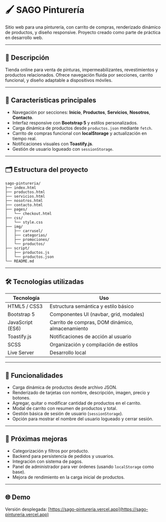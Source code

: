 # 🖌️ SAGO Pinturería

Sitio web para una pinturería, con carrito de compras, renderizado dinámico de productos, y diseño responsive. Proyecto creado como parte de práctica en desarrollo web.

---

## 🧭 Descripción

Tienda online para venta de pinturas, impermeabilizantes, revestimientos y productos relacionados. Ofrece navegación fluida por secciones, carrito funcional, y diseño adaptable a dispositivos móviles.

---

## 🌟 Características principales

- Navegación por secciones: **Inicio**, **Productos**, **Servicios**, **Nosotros**, **Contacto**.
- Interfaz responsive con **Bootstrap 5** y estilos personalizados.
- Carga dinámica de productos desde `productos.json` mediante `fetch`.
- Carrito de compras funcional con **localStorage** y actualización en tiempo real.
- Notificaciones visuales con **Toastify.js**.
- Gestión de usuario logueado con `sessionStorage`.

---

## 🗂️ Estructura del proyecto

```
sago-pintureria/
├── index.html
├── productos.html
├── servicios.html
├── nosotros.html
├── contacto.html
├── pages/
│   └── checkout.html
├── css/
│   └── style.css
├── img/
│   ├── carrusel/
│   ├── categorias/
│   ├── promociones/
│   └── productos/
├── script/
│   ├── productos.js
│   └── productos.json
└── README.md
```

---

## 🛠️ Tecnologías utilizadas

| Tecnología       | Uso                                              |
| ---------------- | ------------------------------------------------ |
| HTML5 / CSS3     | Estructura semántica y estilo básico             |
| Bootstrap 5      | Componentes UI (navbar, grid, modales)           |
| JavaScript (ES6) | Carrito de compras, DOM dinámico, almacenamiento |
| Toastify.js      | Notificaciones de acción al usuario              |
| SCSS             | Organización y compilación de estilos            |
| Live Server      | Desarrollo local                                 |

---

## 🧩 Funcionalidades

- Carga dinámica de productos desde archivo JSON.
- Renderizado de tarjetas con nombre, descripción, imagen, precio y botones.
- Agregar, quitar o modificar cantidad de productos en el carrito.
- Modal de carrito con resumen de productos y total.
- Gestión básica de sesión de usuario (`sessionStorage`).
- Opción para mostrar el nombre del usuario logueado y cerrar sesión.

---

## 🚧 Próximas mejoras

- Categorización y filtros por producto.
- Backend para persistencia de pedidos y usuarios.
- Integración con sistema de pagos.
- Panel de administrador para ver órdenes (usando `localStorage` como base).
- Mejora de rendimiento en la carga inicial de productos.

---

## 🌐 Demo

Versión desplegada:
[https://sago-pintureria.vercel.app](https://sago-pintureria.vercel.app)
